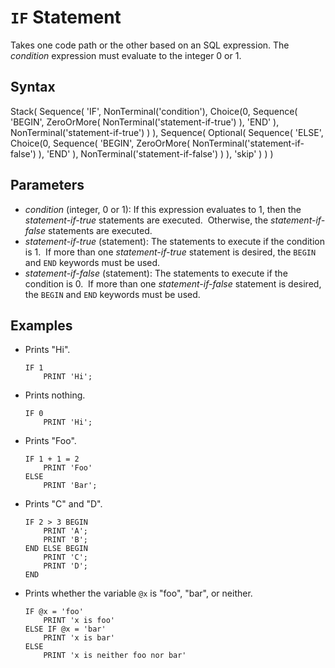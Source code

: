 # `IF` Statement

Takes one code path or the other based on an SQL expression. The *condition* expression must evaluate to the integer 0 or 1.

## Syntax

<railroad-diagram>
Stack(
    Sequence(
        'IF',
        NonTerminal('condition'),
        Choice(0,
            Sequence(
                'BEGIN',
                ZeroOrMore(
                    NonTerminal('statement-if-true')
                ),
                'END'
            ),
            NonTerminal('statement-if-true')
        )
    ),
    Sequence(
        Optional(
            Sequence(
                'ELSE',
                Choice(0,
                    Sequence(
                        'BEGIN',
                        ZeroOrMore(
                            NonTerminal('statement-if-false')
                        ),
                        'END'
                    ),
                    NonTerminal('statement-if-false')
                )
            ),
            'skip'
        )
    )
)
</railroad-diagram>

## Parameters

- *condition* (integer, 0 or 1): If this expression evaluates to 1, then the *statement-if-true* statements are executed.  Otherwise, the *statement-if-false* statements are executed.
- *statement-if-true* (statement): The statements to execute if the condition is 1.  If more than one *statement-if-true* statement is desired, the `BEGIN` and `END` keywords must be used.
- *statement-if-false* (statement): The statements to execute if the condition is 0.  If more than one *statement-if-false* statement is desired, the `BEGIN` and `END` keywords must be used.

## Examples

- Prints "Hi".

    ```
    IF 1
        PRINT 'Hi';
    ```

- Prints nothing.

    ```
    IF 0
        PRINT 'Hi';
    ```

- Prints "Foo".

    ```
    IF 1 + 1 = 2
        PRINT 'Foo'
    ELSE
        PRINT 'Bar';
    ```

- Prints "C" and "D".

    ```
    IF 2 > 3 BEGIN
        PRINT 'A';
        PRINT 'B';
    END ELSE BEGIN
        PRINT 'C';
        PRINT 'D';
    END
    ```

- Prints whether the variable `@x` is "foo", "bar", or neither.

    ```
    IF @x = 'foo'
        PRINT 'x is foo'
    ELSE IF @x = 'bar'
        PRINT 'x is bar'
    ELSE
        PRINT 'x is neither foo nor bar'
    ```
